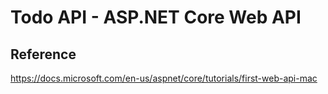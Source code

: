 ﻿# Todo API - ASP.NET Core Web API

## Reference
https://docs.microsoft.com/en-us/aspnet/core/tutorials/first-web-api-mac